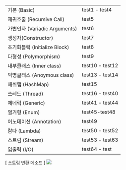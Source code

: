 

|                               |                 |
| ----------------------------- | --------------- |
| 기본 (Basic)                  | test1 - test4   |
| 재귀호출 (Recursive Call)     | test5           |
| 가변인자 (Variadic Arguments) | test6           |
| 생성자(Constructor)           | test7           |
| 초기화블럭 (Initialize Block) | test8           |
| 다형성 (Polymorphism)         | test9           |
| 내부클래스 (Inner class)      | test10 - test12 |
| 익명클래스 (Anoymous class)   | test13 - test14 |
| 해쉬맵 (HashMap)              | test15          |
| 쓰레드 (Thread)               | test16 - test40 |
| 제네릭 (Generic)              | test41 - test44 |
| 열거형 (Enum)                 | test45-test48   |
| 어노테이션 (Annotation)       | test49          |
| 람다 (Lambda)                 | test50 - test52 |
| 스트림 (Stream)               | test53 - test63 |
| 입출력 (I/O)                  | test64 - test   |

[ 스트림 변환 메소드 ]
![](https://user-images.githubusercontent.com/59815000/154422089-6e137f9a-998a-4f40-a662-9524982c9158.png)
